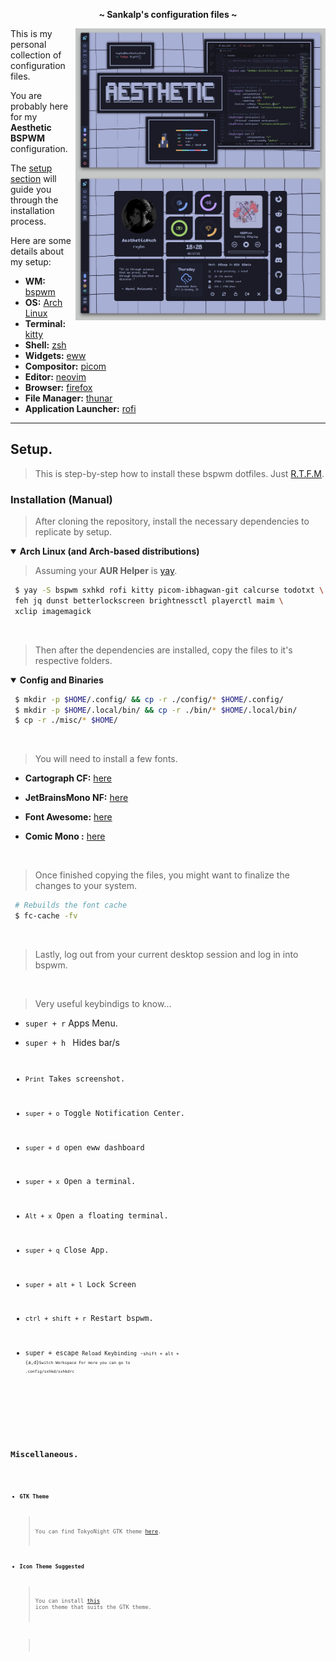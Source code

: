 <!-- HEADERS -->
<p align="center">
  <b> ~ Sankalp's configuration files ~ </b>
</p>



<!-- INFORMATION -->


<img src="https://raw.githubusercontent.com/S4NKALP/bspwm/main/TokyoNight.png" alt="img" align="right" width="400px">

This is my personal collection of configuration files.

You are probably here for my **Aesthetic BSPWM** configuration.

The [setup section](#setup) will guide you through the installation process.

Here are some details about my setup:

- **WM:** [bspwm](https://github.com/baskerville/bspwm)
- **OS:** [Arch Linux](https://archlinux.org)
- **Terminal:** [kitty](https://github.com/kovidgoyal/kitty)
- **Shell:** [zsh](https://wiki.archlinux.org/index.php/Zsh)
- **Widgets:** [eww](https://github.com/elkowar/eww)
- **Compositor:** [picom](https://github.com/ibhagwan/picom)
- **Editor:** [neovim](https://github.com/neovim/neovim)
- **Browser:** [firefox](https://www.mozilla.org/en-US/firefox)
- **File Manager:** [thunar](https://github.com/xfce-mirror/thunar)
- **Application Launcher:** [rofi](https://github.com/davatorium/rofi)

---

<!-- SETUP -->

## Setup.

> This is step-by-step how to install these bspwm dotfiles. Just [R.T.F.M](https://en.wikipedia.org/wiki/RTFM).

### Installation (Manual)

> After cloning the repository, install the necessary dependencies to replicate by setup.

   <details open>
   <summary><strong>Arch Linux (and Arch-based distributions)</strong></summary>

> Assuming your **AUR Helper** is [yay](https://github.com/Jguer/yay).

```sh
 $ yay -S bspwm sxhkd rofi kitty picom-ibhagwan-git calcurse todotxt \
 feh jq dunst betterlockscreen brightnessctl playerctl maim \
 xclip imagemagick

```

   </details>

   <br>

> Then after the dependencies are installed, copy the files to it's respective folders.

   <details open>
   <summary><strong>Config and Binaries</strong></summary>

```sh
 $ mkdir -p $HOME/.config/ && cp -r ./config/* $HOME/.config/
 $ mkdir -p $HOME/.local/bin/ && cp -r ./bin/* $HOME/.local/bin/
 $ cp -r ./misc/* $HOME/
```

   </details>

   <br>

> You will need to install a few fonts.

- **Cartograph CF:** [here](https://en.bestfonts.pro/font/cartograph-cf)
- **JetBrainsMono NF:** [here](https://github.com/ryanoasis/nerd-fonts)
- **Font Awesome:** [here](https://fontawesome.com/download)
- **Comic Mono :** [here](https://dtinth.github.io/comic-mono-font/)

   <br>

> Once finished copying the files, you might want to finalize the changes to your system.

```sh
 # Rebuilds the font cache
 $ fc-cache -fv
```

   <br>

> Lastly, log out from your current desktop session and log in into bspwm.

   <br>
   
> Very useful keybindigs to know...

- <code>super + r</code> Apps Menu.
- <code>super + h </code> Hides bar/s <code>
- <code>Print</code> Takes screenshot.
- <code>super + o</code> Toggle Notification Center.
- <code>super + d</code> open eww dashboard
- <code>super + x</code> Open a terminal.
- <code>Alt + x</code> Open a floating terminal.
- <code>super + q</code> Close App.
- <code>super + alt + l</code> Lock Screen
- <code>ctrl + shift + r</code> Restart bspwm.
- <code>super + escape<code> Reload Keybinding
-<code>shift + alt + {a,d}<code>Switch Workspace
For more you can go to .config/sxhkd/sxhkdrc  
     
    <br>

## Miscellaneous.

- **GTK Theme**

  > You can find TokyoNight GTK theme [here](https://github.com/koiosdev/Tokyo-Night-Linux/tree/master/usr/share/themes/TokyoNight).

- **Icon Theme <kbd>Suggested</kbd>**
  > You can install [this](https://github.com/PapirusDevelopmentTeam/papirus-icon-theme) icon theme that suits the GTK theme.
  
  > 

